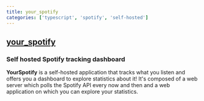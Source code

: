 ```yaml
---
title: your_spotify
categories: ['typescript', 'spotify', 'self-hosted']
---
```

## [your_spotify](https://github.com/Yooooomi/your_spotify)

### Self hosted Spotify tracking dashboard


**YourSpotify** is a self-hosted application that tracks what you listen and offers you a dashboard to explore statistics about it!
It's composed of a web server which polls the Spotify API every now and then and a web application on which you can explore your statistics.
